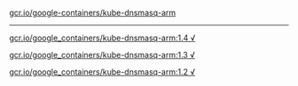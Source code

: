 [gcr.io/google-containers/kube-dnsmasq-arm](https://hub.docker.com/r/abcz/kube-dnsmasq-arm/tags/) 

----
[gcr.io/google_containers/kube-dnsmasq-arm:1.4 √](https://hub.docker.com/r/abcz/kube-dnsmasq-arm/tags/)

[gcr.io/google_containers/kube-dnsmasq-arm:1.3 √](https://hub.docker.com/r/abcz/kube-dnsmasq-arm/tags/)

[gcr.io/google_containers/kube-dnsmasq-arm:1.2 √](https://hub.docker.com/r/abcz/kube-dnsmasq-arm/tags/)

